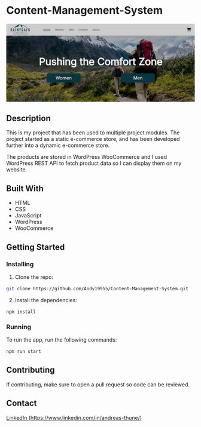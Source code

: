 # Content-Management-System

![image](https://github.com/Andy19955/Content-Management-System/blob/master/rainydays.jpg)

## Description

This is my project that has been used to multiple project modules. The project started as a static e-commerce store, and has been developed further into a dynamic e-commerce store.

The products are stored in WordPress WooCommerce and I used WordPress REST API to fetch product data so I can display them on my website.

## Built With

- HTML
- CSS
- JavaScript
- WordPress
- WooCommerce

## Getting Started

### Installing

1. Clone the repo:

```bash
git clone https://github.com/Andy19955/Content-Management-System.git
```

2. Install the dependencies:

```
npm install
```

### Running

To run the app, run the following commands:

```bash
npm run start
```

## Contributing

If contributing, make sure to open a pull request so code can be reviewed.

## Contact

[LinkedIn (https://www.linkedin.com/in/andreas-thune/)](https://www.linkedin.com/in/andreas-thune/)

